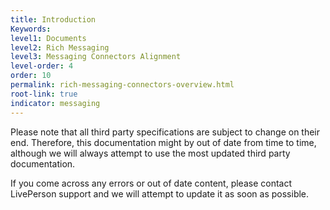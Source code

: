 ```yaml
---
title: Introduction
Keywords:
level1: Documents
level2: Rich Messaging
level3: Messaging Connectors Alignment
level-order: 4
order: 10
permalink: rich-messaging-connectors-overview.html
root-link: true
indicator: messaging
---
```


Please note that all third party specifications are subject to change on their end.
Therefore, this documentation might by out of date from time to time, although we will always attempt to use the most updated third party documentation.

If you come across any errors or out of date content, please contact LivePerson support and we will attempt to update it as soon as possible.
